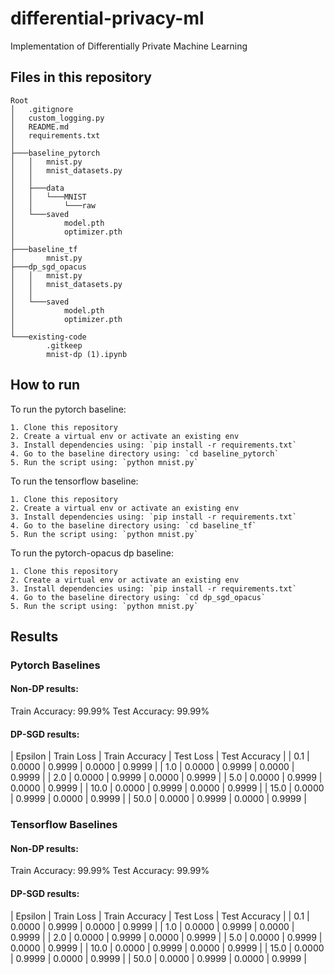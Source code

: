 # differential-privacy-ml
Implementation of Differentially Private Machine Learning

## Files in this repository
```
Root
│   .gitignore
│   custom_logging.py
│   README.md
│   requirements.txt
│
├───baseline_pytorch
│   │   mnist.py
│   │   mnist_datasets.py
│   │
│   ├───data
│   │   └───MNIST
│   │       └───raw
│   └───saved
│           model.pth
│           optimizer.pth
│
├───baseline_tf
│       mnist.py
├───dp_sgd_opacus
│   │   mnist.py
│   │   mnist_datasets.py
│   │
│   └───saved
│           model.pth
│           optimizer.pth
│  
└───existing-code
        .gitkeep
        mnist-dp (1).ipynb
```

## How to run

To run the pytorch baseline:

    1. Clone this repository 
    2. Create a virtual env or activate an existing env
    3. Install dependencies using: `pip install -r requirements.txt`
    4. Go to the baseline directory using: `cd baseline_pytorch`
    5. Run the script using: `python mnist.py`


To run the tensorflow baseline:

    1. Clone this repository 
    2. Create a virtual env or activate an existing env
    3. Install dependencies using: `pip install -r requirements.txt`
    4. Go to the baseline directory using: `cd baseline_tf`
    5. Run the script using: `python mnist.py`


To run the pytorch-opacus dp baseline:

    1. Clone this repository 
    2. Create a virtual env or activate an existing env
    3. Install dependencies using: `pip install -r requirements.txt`
    4. Go to the baseline directory using: `cd dp_sgd_opacus`
    5. Run the script using: `python mnist.py`

## Results

### Pytorch Baselines

#### Non-DP results:
Train Accuracy: 99.99%
Test Accuracy: 99.99%

#### DP-SGD results:

| Epsilon | Train Loss | Train Accuracy | Test Loss | Test Accuracy |
| 0.1 | 0.0000 | 0.9999 | 0.0000 | 0.9999 |
| 1.0 | 0.0000 | 0.9999 | 0.0000 | 0.9999 |
| 2.0 | 0.0000 | 0.9999 | 0.0000 | 0.9999 |
| 5.0 | 0.0000 | 0.9999 | 0.0000 | 0.9999 |
| 10.0 | 0.0000 | 0.9999 | 0.0000 | 0.9999 |
| 15.0 | 0.0000 | 0.9999 | 0.0000 | 0.9999 |
| 50.0 | 0.0000 | 0.9999 | 0.0000 | 0.9999 |

### Tensorflow Baselines

#### Non-DP results:
Train Accuracy: 99.99%
Test Accuracy: 99.99%

#### DP-SGD results:

| Epsilon | Train Loss | Train Accuracy | Test Loss | Test Accuracy |
| 0.1 | 0.0000 | 0.9999 | 0.0000 | 0.9999 |
| 1.0 | 0.0000 | 0.9999 | 0.0000 | 0.9999 |
| 2.0 | 0.0000 | 0.9999 | 0.0000 | 0.9999 |
| 5.0 | 0.0000 | 0.9999 | 0.0000 | 0.9999 |
| 10.0 | 0.0000 | 0.9999 | 0.0000 | 0.9999 |
| 15.0 | 0.0000 | 0.9999 | 0.0000 | 0.9999 |
| 50.0 | 0.0000 | 0.9999 | 0.0000 | 0.9999 |


